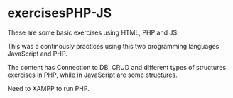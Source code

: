 # exercisesPHP-JS
These are some basic exercises using HTML, PHP and JS.

This was a continously practices using this two programming languages JavaScript and PHP.

The content has Connection to DB, CRUD and different types of structures exercises in PHP, while in JavaScript are some structures.

Need to XAMPP to run PHP.
